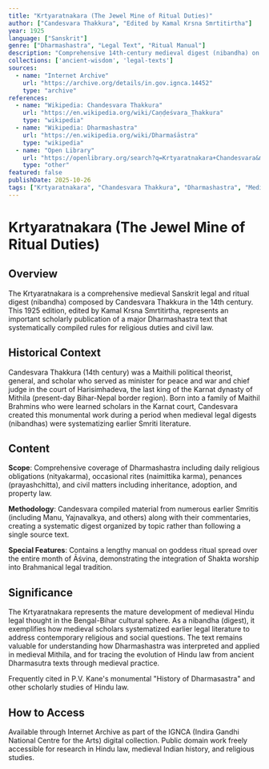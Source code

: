```yaml
---
title: "Krtyaratnakara (The Jewel Mine of Ritual Duties)"
author: ["Candesvara Thakkura", "Edited by Kamal Krsna Smrtitirtha"]
year: 1925
language: ["Sanskrit"]
genre: ["Dharmashastra", "Legal Text", "Ritual Manual"]
description: "Comprehensive 14th-century medieval digest (nibandha) on Dharmashastra covering religious and civil law according to Smriti tradition. Systematically organizes rules for daily rituals (nityakarma), occasional rites (naimittika), penance (prayashchitta), inheritance, and adoption. Compiled from numerous earlier Smritis and commentaries, providing invaluable source for understanding medieval Hindu legal thought and ritual practice in the Bengal-Bihar region."
collections: ['ancient-wisdom', 'legal-texts']
sources:
  - name: "Internet Archive"
    url: "https://archive.org/details/in.gov.ignca.14452"
    type: "archive"
references:
  - name: "Wikipedia: Chandesvara Thakkura"
    url: "https://en.wikipedia.org/wiki/Caṇḍeśvara_Ṭhakkura"
    type: "wikipedia"
  - name: "Wikipedia: Dharmashastra"
    url: "https://en.wikipedia.org/wiki/Dharmaśāstra"
    type: "wikipedia"
  - name: "Open Library"
    url: "https://openlibrary.org/search?q=Krtyaratnakara+Chandesvara&mode=everything"
    type: "other"
featured: false
publishDate: 2025-10-26
tags: ["Krtyaratnakara", "Chandesvara Thakkura", "Dharmashastra", "Medieval law", "Hindu law", "Smriti tradition", "Ritual texts", "Mithila", "14th century", "Legal digest", "Civil law", "Religious duties", "Penance", "Inheritance law"]
---
```


# Krtyaratnakara (The Jewel Mine of Ritual Duties)

## Overview

The Krtyaratnakara is a comprehensive medieval Sanskrit legal and ritual digest (nibandha) composed by Candesvara Thakkura in the 14th century. This 1925 edition, edited by Kamal Krsna Smrtitirtha, represents an important scholarly publication of a major Dharmashastra text that systematically compiled rules for religious duties and civil law.

## Historical Context

Candesvara Thakkura (14th century) was a Maithili political theorist, general, and scholar who served as minister for peace and war and chief judge in the court of Harisimhadeva, the last king of the Karnat dynasty of Mithila (present-day Bihar-Nepal border region). Born into a family of Maithil Brahmins who were learned scholars in the Karnat court, Candesvara created this monumental work during a period when medieval legal digests (nibandhas) were systematizing earlier Smriti literature.

## Content

**Scope**: Comprehensive coverage of Dharmashastra including daily religious obligations (nityakarma), occasional rites (naimittika karma), penances (prayashchitta), and civil matters including inheritance, adoption, and property law.

**Methodology**: Candesvara compiled material from numerous earlier Smritis (including Manu, Yajnavalkya, and others) along with their commentaries, creating a systematic digest organized by topic rather than following a single source text.

**Special Features**: Contains a lengthy manual on goddess ritual spread over the entire month of Āśvina, demonstrating the integration of Shakta worship into Brahmanical legal tradition.

## Significance

The Krtyaratnakara represents the mature development of medieval Hindu legal thought in the Bengal-Bihar cultural sphere. As a nibandha (digest), it exemplifies how medieval scholars systematized earlier legal literature to address contemporary religious and social questions. The text remains valuable for understanding how Dharmashastra was interpreted and applied in medieval Mithila, and for tracing the evolution of Hindu law from ancient Dharmasutra texts through medieval practice.

Frequently cited in P.V. Kane's monumental "History of Dharmasastra" and other scholarly studies of Hindu law.

## How to Access

Available through Internet Archive as part of the IGNCA (Indira Gandhi National Centre for the Arts) digital collection. Public domain work freely accessible for research in Hindu law, medieval Indian history, and religious studies.
